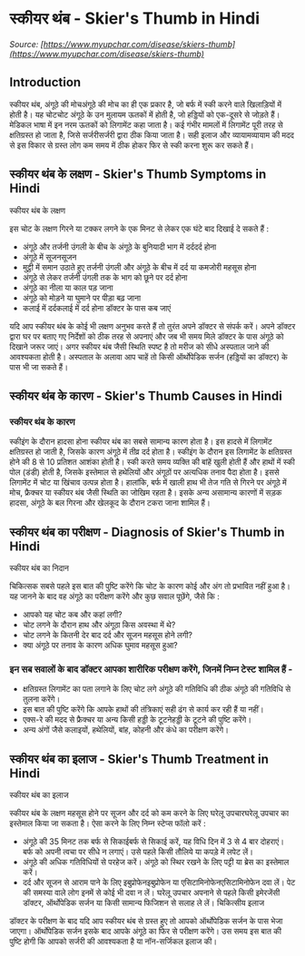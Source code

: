 # स्कीयर थंब - Skier's Thumb in Hindi
_Source: [https://www.myupchar.com/disease/skiers-thumb](https://www.myupchar.com/disease/skiers-thumb)_

## Introduction
स्कीयर थंब, अंगूठे की मोचअंगूठे की मोच का ही एक प्रकार है, जो बर्फ में स्की करने वाले खिलाड़ियों में होती है। यह चोटचोट अंगूठे के उन मुलायम ऊतकों में होती है, जो हड्डियों को एक-दूसरे से जोड़ते हैं। मेडिकल भाषा में इन नरम ऊतकों को लिगामेंट कहा जाता है।
कई गंभीर मामलों में लिगामेंट पूरी तरह से क्षतिग्रस्त हो जाता है, जिसे सर्जरीसर्जरी द्वारा ठीक किया जाता है। सही इलाज और व्यायामव्यायाम की मदद से इस विकार से ग्रस्त लोग कम समय में ठीक होकर फिर से स्की करना शुरू कर सकते हैं।

## स्कीयर थंब के लक्षण - Skier's Thumb Symptoms in Hindi
स्कीयर थंब के लक्षण
इस चोट के लक्षण गिरने या टक्कर लगने के एक मिनट से लेकर एक घंटे बाद दिखाई दे सकते हैं :
- अंगूठे और तर्जनी उंगली के बीच के अंगूठे के बुनियादी भाग में दर्ददर्द होना
- अंगूठे में सूजनसूजन
- मुट्ठी में समान उठाते हुए तर्जनी उंगली और अंगूठे के बीच में दर्द या कमजोरी महसूस होना
- अंगूठे से लेकर तर्जनी उंगली तक के भाग को छूने पर दर्द होना
- अंगूठे का नीला या काल पड़ जाना
- अंगूठे को मोड़ने या घुमाने पर पीड़ा बढ़ जाना
- कलाई में दर्दकलाई में दर्द होना
डॉक्टर के पास कब जाएं
यदि आप स्कीयर थंब के कोई भी लक्षण अनुभव करते हैं तो तुरंत अपने डॉक्टर से संपर्क करें। अपने डॉक्टर द्वारा घर पर बताए गए निर्देशों को ठीक तरह से अपनाएं और जब भी समय मिले डॉक्टर के पास अंगूठे को दिखाने जरूर जाएं।
अगर स्कीयर थंब जैसी स्थिति स्पष्ट है तो मरीज को सीधे अस्पताल जाने की आवश्यकता होती है। अस्पताल के अलावा आप चाहें तो किसी ऑर्थोपेडिक सर्जन (हड्डियों का डॉक्टर) के पास भी जा सकते हैं।

## स्कीयर थंब के कारण - Skier's Thumb Causes in Hindi
### स्कीयर थंब के कारण
स्कीइंग के दौरान हादसा होना स्कीयर थंब का सबसे सामान्य कारण होता है। इस हादसे में लिगामेंट क्षतिग्रस्त हो जाती है, जिसके कारण अंगूठे में तीव्र दर्द होता है। स्कीइंग के दौरान इस लिगामेंट के क्षतिग्रस्त होने की 8 से 10 प्रतिशत आशंका होती है।
स्की करते समय व्यक्ति की बांहें खुली होती हैं और हाथों में स्की पोल (डंडी) होती है, जिसके इस्तेमाल से हथेलियों और अंगूठों पर अत्यधिक तनाव पैदा होता है। इससे लिगामेंट में चोट या खिंचाव उत्पन्न होता है। हालांकि, बर्फ में खाली हाथ भी तेज गति से गिरने पर अंगूठे में मोच, फ्रैक्चर या स्कीयर थंब जैसी स्थिति का जोखिम रहता है।
इसके अन्य असामान्य कारणों में सड़क हादसा, अंगूठे के बल गिरना और खेलकूद के दौरान टकरा जाना शामिल हैं।

## स्कीयर थंब का परीक्षण - Diagnosis of Skier's Thumb in Hindi
स्कीयर थंब का निदान
चिकित्सक सबसे पहले इस बात की पुष्टि करेंगे कि चोट के कारण कोई और अंग तो प्रभावित नहीं हुआ है। यह जानने के बाद वह अंगूठे का परीक्षण करेंगे और कुछ सवाल पूछेंगे, जैसे कि :
- आपको यह चोट कब और कहां लगी?
- चोट लगने के दौरान हाथ और अंगूठा किस अवस्था में थे?
- चोट लगने के कितनी देर बाद दर्द और सूजन महसूस होने लगी?
- क्या अंगूठे पर तनाव के कारण अधिक घुमाव महसूस हुआ?
### इन सब सवालों के बाद डॉक्टर आपका शारीरिक परीक्षण करेंगे, जिनमें निम्न टेस्ट शामिल हैं -
- क्षतिग्रस्त लिगामेंट का पता लगाने के लिए चोट लगे अंगूठे की गतिविधि की ठीक अंगूठे की गतिविधि से तुलना करेंगे।
- इस बात की पुष्टि करेंगे कि आपके हाथों की तंत्रिकाएं सही ढंग से कार्य कर रही हैं या नहीं।
- एक्स-रे की मदद से फ्रैक्चर या अन्य किसी हड्डी के टूटनेहड्डी के टूटने की पुष्टि करेंगे।
- अन्य अंगों जैसे कलाइयों, हथेलियों, बांह, कोहनी और कंधे का परीक्षण करेंगे।

## स्कीयर थंब का इलाज - Skier's Thumb Treatment in Hindi
स्कीयर थंब का इलाज
स्कीयर थंब के लक्षण महसूस होने पर सूजन और दर्द को कम करने के लिए घरेलू उपचारघरेलू उपचार का इस्तेमाल किया जा सकता है। ऐसा करने के लिए निम्न स्टेप्स फॉलो करें :
- अंगूठे की 35 मिनट तक बर्फ से सिकाईबर्फ से सिकाई करें, यह विधि दिन में 3 से 4 बार दोहराएं। बर्फ को अपनी त्वचा पर सीधे न लगाएं। उसे पहले किसी तौलिये या कपड़े में लपेट लें।
- अंगूठे की अधिक गतिविधियों से परहेज करें। अंगूठे को स्थिर रखने के लिए पट्टी या ब्रेस का इस्तेमाल करें।
- दर्द और सूजन से आराम पाने के लिए इबुप्रोफेनइबुप्रोफेन या एसिटामिनोफेनएसिटामिनोफेन दवा लें। पेट की समस्या वाले लोग इनमें से कोई भी दवा न लें।
घरेलू उपचार अपनाने से पहले किसी इमेरजेंसी डॉक्टर, ऑर्थोपेडिक सर्जन या किसी सामान्य फिजिशन से सलाह ले लें।
चिकित्सीय इलाज
डॉक्टर के परीक्षण के बाद यदि आप स्कीयर थंब से ग्रस्त हुए तो आपको ऑर्थोपेडिक सर्जन के पास भेजा जाएगा। ऑर्थोपेडिक सर्जन इसके बाद आपके अंगूठे का फिर से परीक्षण करेंगे। उस समय इस बात की पुष्टि होगी कि आपको सर्जरी की आवश्यकता है या नॉन-सर्जिकल इलाज की।


